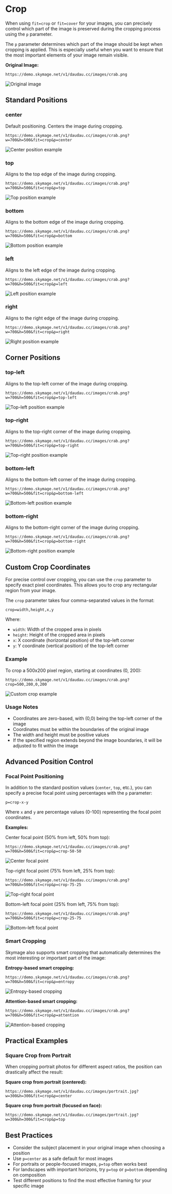 # Crop

When using `fit=crop` or `fit=cover` for your images, you can precisely control which part of the image is preserved during the cropping process using the `p` parameter.

The `p` parameter determines which part of the image should be kept when cropping is applied. This is especially useful when you want to ensure that the most important elements of your image remain visible.

**Original Image:**
```
https://demo.skymage.net/v1/daudau.cc/images/crab.png
```
![Original image](https://demo.skymage.net/v1/daudau.cc/images/crab.png)

## Standard Positions

### center

Default positioning. Centers the image during cropping.

```
https://demo.skymage.net/v1/daudau.cc/images/crab.png?w=700&h=500&fit=crop&p=center
```
![Center position example](https://demo.skymage.net/v1/daudau.cc/images/crab.png?w=700&h=500&fit=crop&p=center)

### top

Aligns to the top edge of the image during cropping.

```
https://demo.skymage.net/v1/daudau.cc/images/crab.png?w=700&h=500&fit=crop&p=top
```
![Top position example](https://demo.skymage.net/v1/daudau.cc/images/crab.png?w=700&h=500&fit=crop&p=top)

### bottom

Aligns to the bottom edge of the image during cropping.

```
https://demo.skymage.net/v1/daudau.cc/images/crab.png?w=700&h=500&fit=crop&p=bottom
```
![Bottom position example](https://demo.skymage.net/v1/daudau.cc/images/crab.png?w=700&h=500&fit=crop&p=bottom)

### left

Aligns to the left edge of the image during cropping.

```
https://demo.skymage.net/v1/daudau.cc/images/crab.png?w=700&h=500&fit=crop&p=left
```
![Left position example](https://demo.skymage.net/v1/daudau.cc/images/crab.png?w=700&h=500&fit=crop&p=left)

### right

Aligns to the right edge of the image during cropping.

```
https://demo.skymage.net/v1/daudau.cc/images/crab.png?w=700&h=500&fit=crop&p=right
```
![Right position example](https://demo.skymage.net/v1/daudau.cc/images/crab.png?w=700&h=500&fit=crop&p=right)

## Corner Positions

### top-left

Aligns to the top-left corner of the image during cropping.

```
https://demo.skymage.net/v1/daudau.cc/images/crab.png?w=700&h=500&fit=crop&p=top-left
```
![Top-left position example](https://demo.skymage.net/v1/daudau.cc/images/crab.png?w=700&h=500&fit=crop&p=top-left)

### top-right

Aligns to the top-right corner of the image during cropping.

```
https://demo.skymage.net/v1/daudau.cc/images/crab.png?w=700&h=500&fit=crop&p=top-right
```
![Top-right position example](https://demo.skymage.net/v1/daudau.cc/images/crab.png?w=700&h=500&fit=crop&p=top-right)

### bottom-left

Aligns to the bottom-left corner of the image during cropping.

```
https://demo.skymage.net/v1/daudau.cc/images/crab.png?w=700&h=500&fit=crop&p=bottom-left
```
![Bottom-left position example](https://demo.skymage.net/v1/daudau.cc/images/crab.png?w=700&h=500&fit=crop&p=bottom-left)

### bottom-right

Aligns to the bottom-right corner of the image during cropping.

```
https://demo.skymage.net/v1/daudau.cc/images/crab.png?w=700&h=500&fit=crop&p=bottom-right
```
![Bottom-right position example](https://demo.skymage.net/v1/daudau.cc/images/crab.png?w=700&h=500&fit=crop&p=bottom-right)

## Custom Crop Coordinates

For precise control over cropping, you can use the `crop` parameter to specify exact pixel coordinates. This allows you to crop any rectangular region from your image.

The `crop` parameter takes four comma-separated values in the format:
```
crop=width,height,x,y
```

Where:
- `width`: Width of the cropped area in pixels
- `height`: Height of the cropped area in pixels
- `x`: X coordinate (horizontal position) of the top-left corner
- `y`: Y coordinate (vertical position) of the top-left corner

### Example

To crop a 500x200 pixel region, starting at coordinates (0, 200):

```
https://demo.skymage.net/v1/daudau.cc/images/crab.png?crop=500,200,0,200
```
![Custom crop example](https://demo.skymage.net/v1/daudau.cc/images/crab.png?crop=500,200,0,200
)

### Usage Notes

- Coordinates are zero-based, with (0,0) being the top-left corner of the image
- Coordinates must be within the boundaries of the original image
- The width and height must be positive values
- If the specified region extends beyond the image boundaries, it will be adjusted to fit within the image

## Advanced Position Control

### Focal Point Positioning

In addition to the standard position values (`center`, `top`, etc.), you can specify a precise focal point using percentages with the `p` parameter:

```
p=crop-x-y
```

Where `x` and `y` are percentage values (0-100) representing the focal point coordinates.

**Examples:**

Center focal point (50% from left, 50% from top):
```
https://demo.skymage.net/v1/daudau.cc/images/crab.png?w=700&h=500&fit=crop&p=crop-50-50
```
![Center focal point](https://demo.skymage.net/v1/daudau.cc/images/crab.png?w=700&h=500&fit=crop&p=crop-50-50)

Top-right focal point (75% from left, 25% from top):
```
https://demo.skymage.net/v1/daudau.cc/images/crab.png?w=700&h=500&fit=crop&p=crop-75-25
```
![Top-right focal point](https://demo.skymage.net/v1/daudau.cc/images/crab.png?w=700&h=500&fit=crop&p=crop-75-25)

Bottom-left focal point (25% from left, 75% from top):
```
https://demo.skymage.net/v1/daudau.cc/images/crab.png?w=700&h=500&fit=crop&p=crop-25-75
```
![Bottom-left focal point](https://demo.skymage.net/v1/daudau.cc/images/crab.png?w=700&h=500&fit=crop&p=crop-25-75)

### Smart Cropping

Skymage also supports smart cropping that automatically determines the most interesting or important part of the image:

**Entropy-based smart cropping:**
```
https://demo.skymage.net/v1/daudau.cc/images/crab.png?w=700&h=500&fit=crop&p=entropy
```
![Entropy-based cropping](https://demo.skymage.net/v1/daudau.cc/images/crab.png?w=700&h=500&fit=crop&p=entropy)

**Attention-based smart cropping:**
```
https://demo.skymage.net/v1/daudau.cc/images/crab.png?w=700&h=500&fit=crop&p=attention
```
![Attention-based cropping](https://demo.skymage.net/v1/daudau.cc/images/crab.png?w=500&h=200&fit=crop&p=attention)

## Practical Examples

### Square Crop from Portrait

When cropping portrait photos for different aspect ratios, the position can drastically affect the result:

**Square crop from portrait (centered):**
```
https://demo.skymage.net/v1/daudau.cc/images/portrait.jpg?w=300&h=300&fit=crop&p=center
```

**Square crop from portrait (focused on face):**
```
https://demo.skymage.net/v1/daudau.cc/images/portrait.jpg?w=300&h=300&fit=crop&p=top
```

## Best Practices

- Consider the subject placement in your original image when choosing a position
- Use `p=center` as a safe default for most images
- For portraits or people-focused images, `p=top` often works best
- For landscapes with important horizons, try `p=top` or `p=bottom` depending on composition
- Test different positions to find the most effective framing for your specific image
